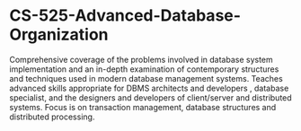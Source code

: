 # CS-525-Advanced-Database-Organization

Comprehensive coverage of the problems involved in database system implementation and an in-depth examination of contemporary structures and techniques used in modern database management systems. Teaches advanced skills appropriate for DBMS architects and developers , database specialist, and the designers and developers of client/server and distributed systems. Focus is on transaction management, database structures and distributed processing.
